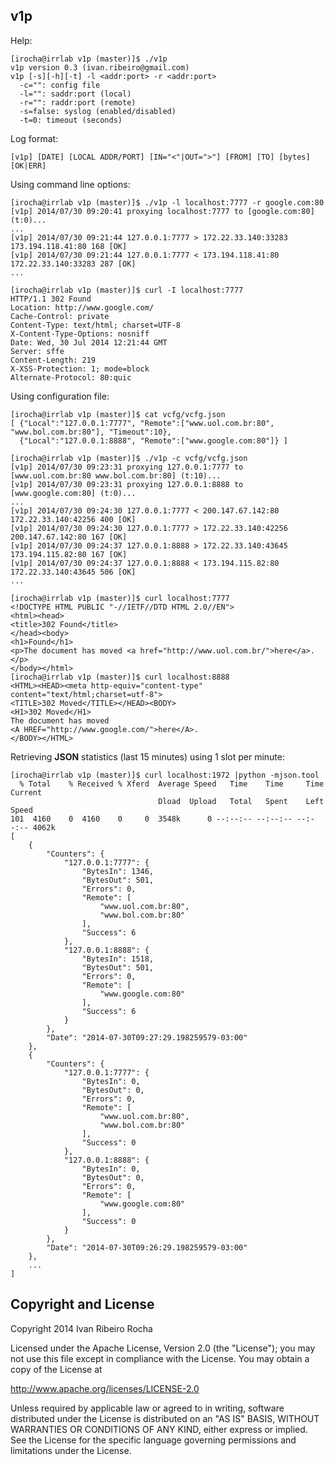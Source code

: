 v1p
-----------

Help:
```shell
[irocha@irrlab v1p (master)]$ ./v1p 
v1p version 0.3 (ivan.ribeiro@gmail.com)
v1p [-s][-h][-t] -l <addr:port> -r <addr:port>
  -c="": config file
  -l="": saddr:port (local)
  -r="": raddr:port (remote)
  -s=false: syslog (enabled/disabled)
  -t=0: timeout (seconds)
```

Log format:
```shell
[v1p] [DATE] [LOCAL ADDR/PORT] [IN="<"|OUT=">"] [FROM] [TO] [bytes] [OK|ERR]
```

Using command line options:
```shell
[irocha@irrlab v1p (master)]$ ./v1p -l localhost:7777 -r google.com:80
[v1p] 2014/07/30 09:20:41 proxying localhost:7777 to [google.com:80] (t:0)...
...
[v1p] 2014/07/30 09:21:44 127.0.0.1:7777 > 172.22.33.140:33283 173.194.118.41:80 168 [OK]
[v1p] 2014/07/30 09:21:44 127.0.0.1:7777 < 173.194.118.41:80 172.22.33.140:33283 287 [OK]
...
```
```shell
[irocha@irrlab v1p (master)]$ curl -I localhost:7777
HTTP/1.1 302 Found
Location: http://www.google.com/
Cache-Control: private
Content-Type: text/html; charset=UTF-8
X-Content-Type-Options: nosniff
Date: Wed, 30 Jul 2014 12:21:44 GMT
Server: sffe
Content-Length: 219
X-XSS-Protection: 1; mode=block
Alternate-Protocol: 80:quic
```

Using configuration file:
```shell
[irocha@irrlab v1p (master)]$ cat vcfg/vcfg.json 
[ {"Local":"127.0.0.1:7777", "Remote":["www.uol.com.br:80", "www.bol.com.br:80"], "Timeout":10}, 
  {"Local":"127.0.0.1:8888", "Remote":["www.google.com:80"]} ]
```
```shell
[irocha@irrlab v1p (master)]$ ./v1p -c vcfg/vcfg.json 
[v1p] 2014/07/30 09:23:31 proxying 127.0.0.1:7777 to [www.uol.com.br:80 www.bol.com.br:80] (t:10)...
[v1p] 2014/07/30 09:23:31 proxying 127.0.0.1:8888 to [www.google.com:80] (t:0)...
...
[v1p] 2014/07/30 09:24:30 127.0.0.1:7777 < 200.147.67.142:80 172.22.33.140:42256 400 [OK]
[v1p] 2014/07/30 09:24:30 127.0.0.1:7777 > 172.22.33.140:42256 200.147.67.142:80 167 [OK]
[v1p] 2014/07/30 09:24:37 127.0.0.1:8888 > 172.22.33.140:43645 173.194.115.82:80 167 [OK]
[v1p] 2014/07/30 09:24:37 127.0.0.1:8888 < 173.194.115.82:80 172.22.33.140:43645 506 [OK]
...
```
```shell
[irocha@irrlab v1p (master)]$ curl localhost:7777
<!DOCTYPE HTML PUBLIC "-//IETF//DTD HTML 2.0//EN">
<html><head>
<title>302 Found</title>
</head><body>
<h1>Found</h1>
<p>The document has moved <a href="http://www.uol.com.br/">here</a>.</p>
</body></html>
[irocha@irrlab v1p (master)]$ curl localhost:8888
<HTML><HEAD><meta http-equiv="content-type" content="text/html;charset=utf-8">
<TITLE>302 Moved</TITLE></HEAD><BODY>
<H1>302 Moved</H1>
The document has moved
<A HREF="http://www.google.com/">here</A>.
</BODY></HTML>
```

Retrieving **JSON** statistics (last 15 minutes) using 1 slot per minute:
```shell
[irocha@irrlab v1p (master)]$ curl localhost:1972 |python -mjson.tool
  % Total    % Received % Xferd  Average Speed   Time    Time     Time  Current
                                 Dload  Upload   Total   Spent    Left  Speed
101  4160    0  4160    0     0  3548k      0 --:--:-- --:--:-- --:--:-- 4062k
[
    {
        "Counters": {
            "127.0.0.1:7777": {
                "BytesIn": 1346, 
                "BytesOut": 501, 
                "Errors": 0, 
                "Remote": [
                    "www.uol.com.br:80", 
                    "www.bol.com.br:80"
                ], 
                "Success": 6
            }, 
            "127.0.0.1:8888": {
                "BytesIn": 1518, 
                "BytesOut": 501, 
                "Errors": 0, 
                "Remote": [
                    "www.google.com:80"
                ], 
                "Success": 6
            }
        }, 
        "Date": "2014-07-30T09:27:29.198259579-03:00"
    }, 
    {
        "Counters": {
            "127.0.0.1:7777": {
                "BytesIn": 0, 
                "BytesOut": 0, 
                "Errors": 0, 
                "Remote": [
                    "www.uol.com.br:80", 
                    "www.bol.com.br:80"
                ], 
                "Success": 0
            }, 
            "127.0.0.1:8888": {
                "BytesIn": 0, 
                "BytesOut": 0, 
                "Errors": 0, 
                "Remote": [
                    "www.google.com:80"
                ], 
                "Success": 0
            }
        }, 
        "Date": "2014-07-30T09:26:29.198259579-03:00"
    }, 
    ...
]
```

Copyright and License
---------------------
Copyright 2014 Ivan Ribeiro Rocha

Licensed under the Apache License, Version 2.0 (the "License");
you may not use this file except in compliance with the License.
You may obtain a copy of the License at

   http://www.apache.org/licenses/LICENSE-2.0

Unless required by applicable law or agreed to in writing, software
distributed under the License is distributed on an "AS IS" BASIS,
WITHOUT WARRANTIES OR CONDITIONS OF ANY KIND, either express or implied.
See the License for the specific language governing permissions and
limitations under the License.

